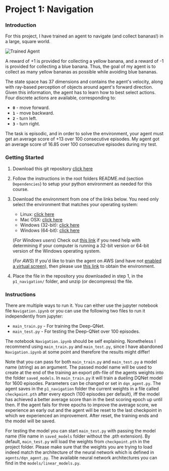 [//]: # (Image References)

[image1]: https://user-images.githubusercontent.com/10624937/42135619-d90f2f28-7d12-11e8-8823-82b970a54d7e.gif "Trained Agent"

# Project 1: Navigation

### Introduction

For this project, I have trained an agent to navigate (and collect bananas!) in a large, square world.  

![Trained Agent][image1]

A reward of +1 is provided for collecting a yellow banana, and a reward of -1 is provided for collecting a blue banana.  Thus, the goal of my agent is to collect as many yellow bananas as possible while avoiding blue bananas.  

The state space has 37 dimensions and contains the agent's velocity, along with ray-based perception of objects around agent's forward direction.  Given this information, the agent has to learn how to best select actions.  Four discrete actions are available, corresponding to:
- **`0`** - move forward.
- **`1`** - move backward.
- **`2`** - turn left.
- **`3`** - turn right.

The task is episodic, and in order to solve the environment, your agent must get an average score of +13 over 100 consecutive episodes.
My agent got an average score of 16.85 over 100 consecutive episodes during my test.

### Getting Started
1. Download this git repository [click here](https://github.com/farkas93/udacity_reinforcement_learning)

2. Follow the instructions in the root folders README.md (section `Dependencies`) to setup your python environment as needed for this course.

3. Download the environment from one of the links below.  You need only select the environment that matches your operating system:
    - Linux: [click here](https://s3-us-west-1.amazonaws.com/udacity-drlnd/P1/Banana/Banana_Linux.zip)
    - Mac OSX: [click here](https://s3-us-west-1.amazonaws.com/udacity-drlnd/P1/Banana/Banana.app.zip)
    - Windows (32-bit): [click here](https://s3-us-west-1.amazonaws.com/udacity-drlnd/P1/Banana/Banana_Windows_x86.zip)
    - Windows (64-bit): [click here](https://s3-us-west-1.amazonaws.com/udacity-drlnd/P1/Banana/Banana_Windows_x86_64.zip)
    
    (_For Windows users_) Check out [this link](https://support.microsoft.com/en-us/help/827218/how-to-determine-whether-a-computer-is-running-a-32-bit-version-or-64) if you need help with determining if your computer is running a 32-bit version or 64-bit version of the Windows operating system.

    (_For AWS_) If you'd like to train the agent on AWS (and have not [enabled a virtual screen](https://github.com/Unity-Technologies/ml-agents/blob/master/docs/Training-on-Amazon-Web-Service.md)), then please use [this link](https://s3-us-west-1.amazonaws.com/udacity-drlnd/P1/Banana/Banana_Linux_NoVis.zip) to obtain the environment.

4. Place the file in the repository you downloaded in step 1, in the `p1_navigation/` folder, and unzip (or decompress) the file. 

### Instructions

There are multiple ways to run it. You can either use the jupyter notebook file `Navigation.ipynb` or you can use the following two files to run it independently from jupyter:
- `main_train.py` - For training the Deep-QNet.
- `main_test.py` - For testing the Deep-QNet over 100 episodes.

The notebook `Navigation.ipynb` should be self explaining. Nonetheless I recommend using `main_train.py` and `main_test.py`, since I have abandoned `Navigation.ipynb` at some point and therefore the results might differ!

Note that you can pass for both `main_train.py` and `main_test.py` a model name (string) as an argument. The passed model name will be used to create at the end of the training an export pth-file of the agents weights into the folder `saved_models`.
In `main_train.py` it will train a dueling DQNet model for 1600 episodes. Parameters can be changed or set in `dqn_agent.py`.
The agent saves in the `p1_navigation` folder the current weights in a file called `checkpoint.pth` after every epoch (100 episodes per default), iff the model has achieved a better average score than in the best scoring epoch up until then. 
If the agent fails for three epochs to improve the average score, we experience an early out and the agent will be reset to the last checkpoint in which we experienced an improvement. After reset, the training ends and the model will be saved.

For testing the model you can start `main_test.py` with passing the model name (file name in `saved_models` folder without the .pth extension). By default, `main_test.py` will load the weights from `checkpoint.pth` in the project folder. 
Please make sure that the weights you are trying to load indeed match the architecture of the neural network which is defined in `agents/dqn_agent.py`. The available neural network architectures you can find in the `models/linear_models.py`.
